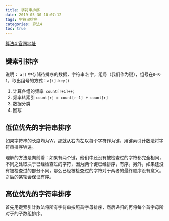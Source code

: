 ```yaml
---
title: 字符串排序
date: 2019-05-30 10:07:12
tags: 字符串排序
categories: 算法4
toc: true
---
```


[算法4 官网地址](https://algs4.cs.princeton.edu/code/javadoc/)

## 键索引排序

说明： `a[]` 中存储待排序的数据，字符串名字，组号（我们作为键），组号在`0~R-1`，取出组号的方式：`a[i].key()`
1.  计算各组的频率` count[r+1]++`;
2.  频率转索引  `count[r] = count[r-1] + count[r]`
3. 数据分类
4. 回写

## 低位优先的字符串排序

如果字符串的长度均为W，那就从右向左以每个字符作为键，用键索引计数法将字符串排序W遍。

理解的方法是向前看：如果有两个键，他们中还没有被检查过的字符都完全相同，不同之处取决于已经检查过的字符，因为两个键已经排序，有序。另外，如果还没有被检查过的部分不同，那么已经被检查过的字符对于两者的最终顺序没有意义。之后的某轮会保证有序。

## 高位优先的字符串排序

首先用键索引计数法将所有字符串按照首字母排序，然后递归的再将每个首字母所对于的子数组排序。